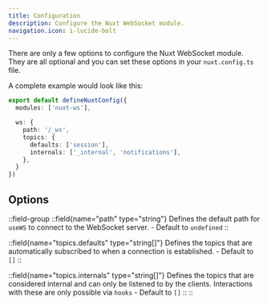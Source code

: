 ```yaml
---
title: Configuration
description: Configure the Nuxt WebSocket module.
navigation.icon: i-lucide-bolt
---
```


There are only a few options to configure the Nuxt WebSocket module. They are all optional and you can set these options in your `nuxt.config.ts` file.

A complete example would look like this:

```ts [nuxt.config.ts]
export default defineNuxtConfig({
  modules: ['nuxt-ws'],

  ws: {
    path: '/_ws',
    topics: {
      defaults: ['session'],
      internals: ['_internal', 'notifications'],
    },
  }
})
```

## Options

::field-group
  ::field{name="path" type="string"}
    Defines the default path for `useWS` to connect to the WebSocket server. - Default to `undefined`
  ::

  ::field{name="topics.defaults" type="string[]"}
    Defines the topics that are automatically subscribed to when a connection is established. - Default to `[]`
  ::

  ::field{name="topics.internals" type="string[]"}
    Defines the topics that are considered internal and can only be listened to by the clients. Interactions with these are only possible via `hooks` - Default to `[]`
  ::
::
